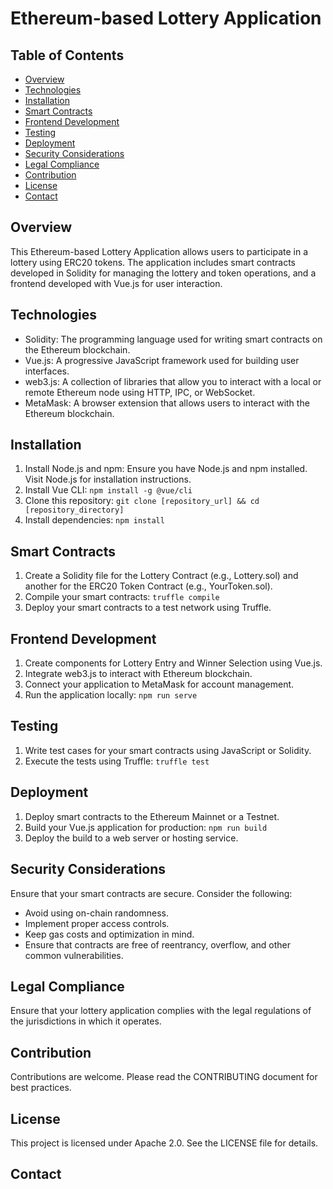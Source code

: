 # Ethereum-based Lottery Application

## Table of Contents

- [Overview](#overview)
- [Technologies](#technologies)
- [Installation](#installation)
- [Smart Contracts](#smart-contracts)
- [Frontend Development](#frontend-development)
- [Testing](#testing)
- [Deployment](#deployment)
- [Security Considerations](#security-considerations)
- [Legal Compliance](#legal-compliance)
- [Contribution](#contribution)
- [License](#license)
- [Contact](#contact)

## Overview

This Ethereum-based Lottery Application allows users to participate in a lottery using ERC20 tokens. The application includes smart contracts developed in Solidity for managing the lottery and token operations, and a frontend developed with Vue.js for user interaction.

## Technologies

- Solidity: The programming language used for writing smart contracts on the Ethereum blockchain.
- Vue.js: A progressive JavaScript framework used for building user interfaces.
- web3.js: A collection of libraries that allow you to interact with a local or remote Ethereum node using HTTP, IPC, or WebSocket.
- MetaMask: A browser extension that allows users to interact with the Ethereum blockchain.

## Installation

1. Install Node.js and npm: Ensure you have Node.js and npm installed. Visit Node.js for installation instructions.
2. Install Vue CLI: `npm install -g @vue/cli`
3. Clone this repository: `git clone [repository_url] && cd [repository_directory]`
4. Install dependencies: `npm install`

## Smart Contracts

1. Create a Solidity file for the Lottery Contract (e.g., Lottery.sol) and another for the ERC20 Token Contract (e.g., YourToken.sol).
2. Compile your smart contracts: `truffle compile`
3. Deploy your smart contracts to a test network using Truffle.

## Frontend Development

1. Create components for Lottery Entry and Winner Selection using Vue.js.
2. Integrate web3.js to interact with Ethereum blockchain.
3. Connect your application to MetaMask for account management.
4. Run the application locally: `npm run serve`

## Testing

1. Write test cases for your smart contracts using JavaScript or Solidity.
2. Execute the tests using Truffle: `truffle test`

## Deployment

1. Deploy smart contracts to the Ethereum Mainnet or a Testnet.
2. Build your Vue.js application for production: `npm run build`
3. Deploy the build to a web server or hosting service.

## Security Considerations

Ensure that your smart contracts are secure. Consider the following:

- Avoid using on-chain randomness.
- Implement proper access controls.
- Keep gas costs and optimization in mind.
- Ensure that contracts are free of reentrancy, overflow, and other common vulnerabilities.

## Legal Compliance

Ensure that your lottery application complies with the legal regulations of the jurisdictions in which it operates.

## Contribution

Contributions are welcome. Please read the CONTRIBUTING document for best practices.

## License

This project is licensed under Apache 2.0. See the LICENSE file for details.

## Contact



